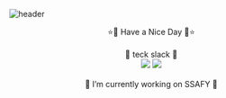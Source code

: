 ![header](https://capsule-render.vercel.app/api?type=egg&text=Welcome!&color=gradient&height=200&fontAlignY=40)

<div align="center">
  ⭐👋 Have a Nice Day 👋⭐
  <br/>
  <br/>
  🎇 teck slack 🎇
  <br/>
  <img src="https://img.shields.io/badge/python-3776AB?style=flat-square&logo=python&logoColor=white"/>
  <img src="https://img.shields.io/badge/javascript-3776AB?style=flat-square&logo=javascript&logoColor=white"/>
  <br/>
  <br/>
  🔭 I’m currently working on SSAFY 🔭

</div>


<!--
**DaewonKim-98/DaewonKim-98** is a ✨ _special_ ✨ repository because its `README.md` (this file) appears on your GitHub profile.

Here are some ideas to get you started:

- 🔭 I’m currently working on ...
- 🌱 I’m currently learning ...
- 👯 I’m looking to collaborate on ...
- 🤔 I’m looking for help with ...
- 💬 Ask me about ...
- 📫 How to reach me: ...
- 😄 Pronouns: ...
- ⚡ Fun fact: ...
-->
